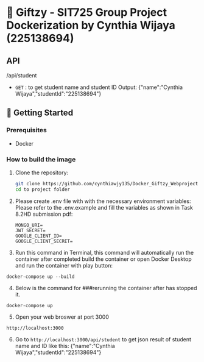 # 🎁 Giftzy - SIT725 Group Project Dockerization by Cynthia Wijaya (225138694)

## API
/api/student
- `GET` : to get student name and student ID
Output:
{"name":"Cynthia Wijaya","studentId":"225138694"}

## 🚀 Getting Started

### Prerequisites

- Docker

### How to build the image

1. Clone the repository:

   ```bash
   git clone https://github.com/cynthiawjy135/Docker_Giftzy_Webproject.git
   cd to project folder
   ```
   
2. Please create .env file with with the necessary environment variables: Please refer to the .env.example and fill the variables as shown in Task 8.2HD submission pdf:
   ```
   MONGO_URI=
   JWT_SECRET=
   GOOGLE_CLIENT_ID=
   GOOGLE_CLIENT_SECRET=
   ```

3. Run this command in Terminal, this command will automatically run the container after completed build the container
   or open Docker Desktop and run the container with play button:

```
docker-compose up --build
```

4. Below is the command for ###rerunning the container after has stopped it.

```
docker-compose up
```

5. Open your web broswer at port 3000

```
http://localhost:3000
```
6. Go to ``` http://localhost:3000/api/student ``` to get json result of student name and ID like this:
   {"name":"Cynthia Wijaya","studentId":"225138694"}
